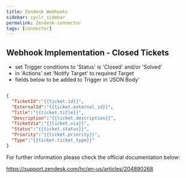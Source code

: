 ```yaml
---
title: Zendesk Webhooks
sidebar: cyclr_sidebar
permalink: Zendesk-connector
tags: [connector]
---
```


Webhook Implementation - Closed Tickets
---------------------------------------

  - set Trigger conditions to 'Status' is 'Closed' and/or 'Solved' 
  - in 'Actions' set 'Notify Target' to required Target 
  - fields below to be added to Trigger in 'JSON Body'  

```json

{ 
  "TicketId":"{{ticket.id}}", 
  "ExternalId":"{{ticket.external_id}}", 
  "Title":"{{ticket.title}}", 
  "Description":"{{ticket.description}}", 
  "TicketVia":"{{ticket.via}}", 
  "Status":"{{ticket.status}}", 
  "Priority":"{{ticket.priority}}", 
  "Type":"{{ticket.ticket_type}}" 
}
```


For further information please check the official documentation below:

https://support.zendesk.com/hc/en-us/articles/204890268
